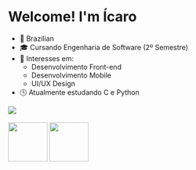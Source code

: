 # Welcome! I'm Ícaro

- 📍 Brazilian
- 🎓 Cursando Engenharia de Software (2º Semestre)
- 🎯 Interesses em:
   - Desenvolvimento Front-end
   - Desenvolvimento Mobile
   - UI/UX Design
- 🕓 Atualmente estudando C e Python

<div>
  <img src="https://github-readme-stats.vercel.app/api?username=icaropvn&theme=transparent&show_icons=true&">
</div>

<div style="display: inline_block"><br>
  <img align="center" height="80" width="80" src="https://cdn.jsdelivr.net/gh/devicons/devicon/icons/c/c-original.svg">
  <img align="center" height="80" width="80" src="https://cdn.jsdelivr.net/gh/devicons/devicon/icons/python/python-original.svg">
</div>
            
          
          
